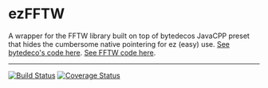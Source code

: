 # ezFFTW

A wrapper for the FFTW library built on top of bytedecos JavaCPP preset that hides the cumbersome native pointering for ez (easy) use. [See bytedeco's code here](https://github.com/bytedeco/javacpp-presets/tree/master/fftw). [See FFTW code here](https://github.com/FFTW/fftw3).

---

[![Build Status](https://travis-ci.org/hageldave/ezFFTW.svg?branch=master)](https://travis-ci.org/hageldave/ezFFTW)
[![Coverage Status](https://coveralls.io/repos/github/hageldave/ezFFTW/badge.svg?branch=master)](https://coveralls.io/github/hageldave/ezFFTW?branch=master)
